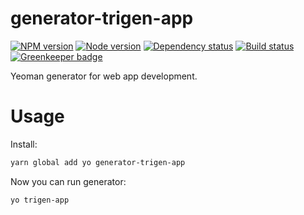 
# generator-trigen-app

[![NPM version][npm]][npm-url]
[![Node version][node]][node-url]
[![Dependency status][deps]][deps-url]
[![Build status][build]][build-url]
[![Greenkeeper badge][greenkeeper]][greenkeeper-url]

[npm]: https://img.shields.io/npm/v/generator-trigen-app.svg
[npm-url]: https://www.npmjs.com/package/generator-trigen-app

[node]: https://img.shields.io/node/v/generator-trigen-app.svg
[node-url]: https://nodejs.org

[deps]: https://david-dm.org/TrigenSoftware/generator-trigen-app.svg
[deps-url]: https://david-dm.org/TrigenSoftware/generator-trigen-app

[build]: http://img.shields.io/travis/com/TrigenSoftware/generator-trigen-app.svg
[build-url]: https://travis-ci.com/TrigenSoftware/generator-trigen-app

[greenkeeper]: https://badges.greenkeeper.io/TrigenSoftware/generator-trigen-app.svg
[greenkeeper-url]: https://greenkeeper.io/

Yeoman generator for web app development.

# Usage

Install:

```bash
yarn global add yo generator-trigen-app
```

Now you can run generator:

```bash
yo trigen-app
```
